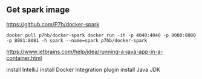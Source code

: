 ## Get spark image 

https://github.com/P7h/docker-spark

`
docker pull p7hb/docker-spark
docker run -it -p 4040:4040 -p 8080:8080 -p 8081:8081 -h spark --name=spark p7hb/docker-spark
`


https://www.jetbrains.com/help/idea/running-a-java-app-in-a-container.html


install IntelliJ
install Docker Integration plugin
install Java JDK


